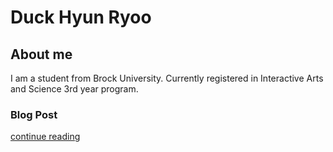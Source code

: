 # Duck Hyun Ryoo
## About me

I am a student from Brock University. Currently registered in Interactive Arts and Science 3rd year program.

### Blog Post

[continue reading](blog.md)
